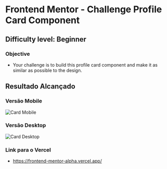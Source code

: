 # Frontend Mentor - Challenge Profile Card Component
## Difficulty level: Beginner

### Objective
- Your challenge is to build this profile card component and make it as similar as possible to the design.

## Resultado Alcançado
### Versão Mobile
![Card Mobile](https://i.imgur.com/ZKz8Md5.png)

### Versão Desktop
![Card Desktop](https://i.imgur.com/sZO16G4.png)

### Link para o Vercel
- https://frontend-mentor-alpha.vercel.app/